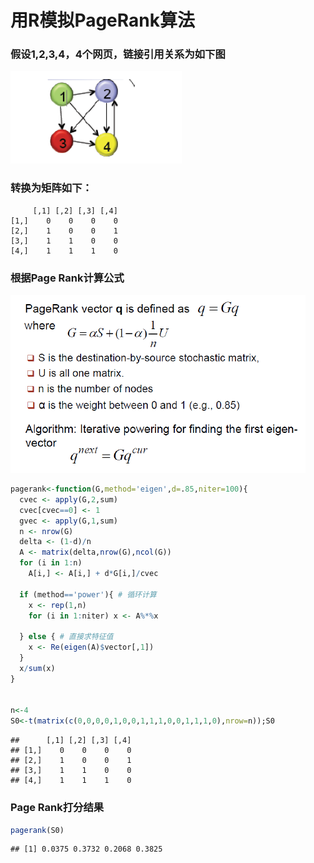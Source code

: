 用R模拟PageRank算法
========================================================

### 假设1,2,3,4，4个网页，链接引用关系为如下图
<img src="pagerank1.PNG"/>

### 转换为矩阵如下：

         [,1] [,2] [,3] [,4]
    [1,]    0    0    0    0
    [2,]    1    0    0    1
    [3,]    1    1    0    0
    [4,]    1    1    1    0

### 根据Page Rank计算公式
<img src="pagerank2.PNG"/>



```r
pagerank<-function(G,method='eigen',d=.85,niter=100){
  cvec <- apply(G,2,sum)
  cvec[cvec==0] <- 1
  gvec <- apply(G,1,sum)
  n <- nrow(G)
  delta <- (1-d)/n
  A <- matrix(delta,nrow(G),ncol(G))
  for (i in 1:n) 
    A[i,] <- A[i,] + d*G[i,]/cvec

  if (method=='power'){ # 循环计算
    x <- rep(1,n)
    for (i in 1:niter) x <- A%*%x
    
  } else { # 直接求特征值
    x <- Re(eigen(A)$vector[,1])
  }
  x/sum(x)
}


n<-4
S0<-t(matrix(c(0,0,0,0,1,0,0,1,1,1,0,0,1,1,1,0),nrow=n));S0
```

```
##      [,1] [,2] [,3] [,4]
## [1,]    0    0    0    0
## [2,]    1    0    0    1
## [3,]    1    1    0    0
## [4,]    1    1    1    0
```




### Page Rank打分结果


```r
pagerank(S0)
```

```
## [1] 0.0375 0.3732 0.2068 0.3825
```



